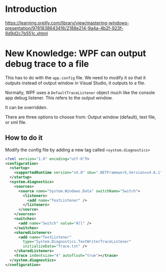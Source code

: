 # Introduction

https://learning.oreilly.com/library/view/mastering-windows-presentation/9781838643416/2188e214-9a4a-4b2f-923f-9d9d2c7b551c.xhtml

# New Knowledge: WPF can output debug trace to a file

This has to do with the `app.config` file. We need to modify it so that it outputs instead of output window in Visual Studio, it outputs to a file.

Normally, WPF uses a `DefaultTraceListener` object much like the console app debug listener. This refers to the output window.

It can be overridden.

There are three options to choose from: Output window (default), text file, or xml file.

## How to do it

Modify the config file by adding a new tag called `<system.diagnostics>`

```xml
<?xml version="1.0" encoding="utf-8"?> 
<configuration> 
  <startup>  
    <supportedRuntime version="v4.0" sku=".NETFramework,Version=v4.6.1" /> 
  </startup> 
  <system.diagnostics> 
    <sources> 
      <source name="System.Windows.Data" switchName="Switch"> 
        <listeners> 
          <add name="TextListener" /> 
        </listeners> 
      </source> 
    </sources> 
    <switches> 
      <add name="Switch" value="All" /> 
    </switches> 
    <sharedListeners> 
      <add name="TextListener"  
        type="System.Diagnostics.TextWriterTraceListener"  
        initializeData="Trace.txt" /> 
    </sharedListeners> 
    <trace indentsize="4" autoflush="true"></trace> 
  </system.diagnostics> 
</configuration> 
```

